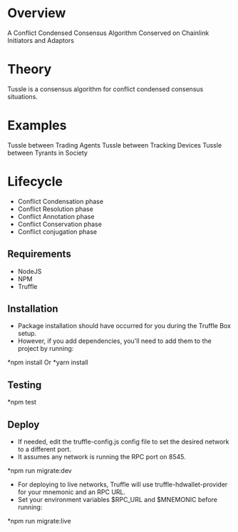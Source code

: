 # Overview
A Conflict Condensed Consensus Algorithm Conserved on Chainlink Initiators and Adaptors

# Theory
Tussle is a consensus algorithm for conflict condensed consensus situations.

# Examples
Tussle between Trading Agents
Tussle between Tracking Devices
Tussle between Tyrants in Society

# Lifecycle
* Conflict Condensation phase
* Conflict Resolution phase
* Conflict Annotation phase
* Conflict Conservation phase
* Conflict conjugation phase

## Requirements
* NodeJS
* NPM
* Truffle

## Installation
* Package installation should have occurred for you during the Truffle Box setup. 
* However, if you add dependencies, you'll need to add them to the project by running:

*npm install Or
*yarn install

## Testing 
*npm test

## Deploy

* If needed, edit the truffle-config.js config file to set the desired network to a different port. 
* It assumes any network is running the RPC port on 8545.

*npm run migrate:dev

* For deploying to live networks, Truffle will use truffle-hdwallet-provider for your mnemonic and an RPC URL. 
* Set your environment variables $RPC_URL and $MNEMONIC before running:

*npm run migrate:live
